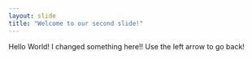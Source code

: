 ```yaml
---
layout: slide
title: "Welcome to our second slide!"
---
```

Hello World! I changed something here!!
Use the left arrow to go back!
